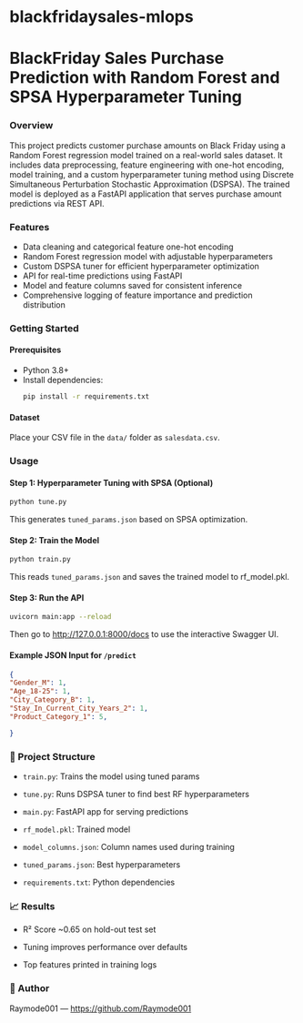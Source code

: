 # blackfridaysales-mlops
# BlackFriday Sales Purchase Prediction with Random Forest and SPSA Hyperparameter Tuning

### Overview
This project predicts customer purchase amounts on Black Friday using a Random Forest regression model trained on a real-world sales dataset. It includes data preprocessing, feature engineering with one-hot encoding, model training, and a custom hyperparameter tuning method using Discrete Simultaneous Perturbation Stochastic Approximation (DSPSA). The trained model is deployed as a FastAPI application that serves purchase amount predictions via REST API.

### Features
- Data cleaning and categorical feature one-hot encoding
- Random Forest regression model with adjustable hyperparameters
- Custom DSPSA tuner for efficient hyperparameter optimization
- API for real-time predictions using FastAPI
- Model and feature columns saved for consistent inference
- Comprehensive logging of feature importance and prediction distribution

### Getting Started

#### Prerequisites
- Python 3.8+
- Install dependencies:
  ```bash
  pip install -r requirements.txt
  ```

#### Dataset
Place your CSV file in the `data/` folder as `salesdata.csv`.

### Usage
#### Step 1: Hyperparameter Tuning with SPSA (Optional)
  ```bash
  python tune.py
  ```
This generates `tuned_params.json` based on SPSA optimization.

#### Step 2: Train the Model
  ```bash
  python train.py
  ```
This reads `tuned_params.json` and saves the trained model to rf_model.pkl.

#### Step 3: Run the API
  ```bash
  uvicorn main:app --reload
  ```
Then go to http://127.0.0.1:8000/docs to use the interactive Swagger UI.

#### Example JSON Input for `/predict`
  ```json
  {
  "Gender_M": 1,
  "Age_18-25": 1,
  "City_Category_B": 1,
  "Stay_In_Current_City_Years_2": 1,
  "Product_Category_1": 5,

  }
  ```

### 📁 Project Structure
- `train.py`: Trains the model using tuned params

- `tune.py`: Runs DSPSA tuner to find best RF hyperparameters

- `main.py`: FastAPI app for serving predictions

- `rf_model.pkl`: Trained model

- `model_columns.json`: Column names used during training

- `tuned_params.json`: Best hyperparameters

- `requirements.txt`: Python dependencies

### 📈 Results
- R² Score ~0.65 on hold-out test set

- Tuning improves performance over defaults

- Top features printed in training logs

### 🙌 Author
Raymode001 — https://github.com/Raymode001



